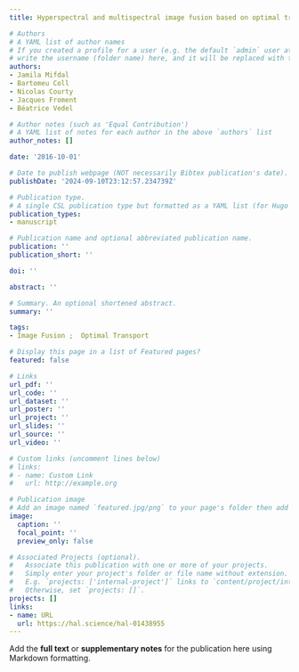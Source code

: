 ```yaml
---
title: Hyperspectral and multispectral image fusion based on optimal transport

# Authors
# A YAML list of author names
# If you created a profile for a user (e.g. the default `admin` user at `content/authors/admin/`), 
# write the username (folder name) here, and it will be replaced with their full name and linked to their profile.
authors:
- Jamila Mifdal
- Bartomeu Coll
- Nicolas Courty
- Jacques Froment
- Béatrice Vedel

# Author notes (such as 'Equal Contribution')
# A YAML list of notes for each author in the above `authors` list
author_notes: []

date: '2016-10-01'

# Date to publish webpage (NOT necessarily Bibtex publication's date).
publishDate: '2024-09-10T23:12:57.234739Z'

# Publication type.
# A single CSL publication type but formatted as a YAML list (for Hugo requirements).
publication_types:
- manuscript

# Publication name and optional abbreviated publication name.
publication: ''
publication_short: ''

doi: ''

abstract: ''

# Summary. An optional shortened abstract.
summary: ''

tags:
- Image Fusion ;  Optimal Transport

# Display this page in a list of Featured pages?
featured: false

# Links
url_pdf: ''
url_code: ''
url_dataset: ''
url_poster: ''
url_project: ''
url_slides: ''
url_source: ''
url_video: ''

# Custom links (uncomment lines below)
# links:
# - name: Custom Link
#   url: http://example.org

# Publication image
# Add an image named `featured.jpg/png` to your page's folder then add a caption below.
image:
  caption: ''
  focal_point: ''
  preview_only: false

# Associated Projects (optional).
#   Associate this publication with one or more of your projects.
#   Simply enter your project's folder or file name without extension.
#   E.g. `projects: ['internal-project']` links to `content/project/internal-project/index.md`.
#   Otherwise, set `projects: []`.
projects: []
links:
- name: URL
  url: https://hal.science/hal-01438955
---
```


Add the **full text** or **supplementary notes** for the publication here using Markdown formatting.
